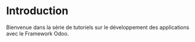 # Introduction

Bienvenue dans la série de tutoriels sur le développement des applications avec le Framework Odoo.
